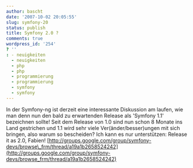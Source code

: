 ```yaml
---
author: bascht
date: '2007-10-02 20:05:55'
slug: symfony-20
status: publish
title: Symfony 2.0 ?
comments: true
wordpress_id: '254'
? ''
: - neuigkeiten
  - neuigkeiten
  - php
  - php
  - programmierung
  - programmierung
  - symfony
  - symfony
---
```


In der Symfony-ng ist derzeit eine interessante Diskussion am
laufen, wie man denn nun den bald zu erwartenden Release als
'Symfony 1.1' bezeichnen sollte! Seit dem Release von 1.0 sind nun
schon 8 Monate ins Land gestrichen und 1.1 wird sehr viele
Ver(änder/besser)ungen mit sich bringen, also warum so bescheiden?
Ich kann es nur unterstützen: Release it as 2.0, Fabien!
[http://groups.google.com/group/symfony-devs/browse\_frm/thread/a19a1b2658524242](http://groups.google.com/group/symfony-devs/browse_frm/thread/a19a1b2658524242)


